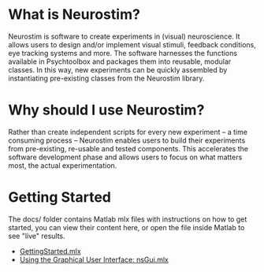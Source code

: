 # What is Neurostim? 
Neurostim is software to create experiments in (visual) neuroscience. It allows users to design and/or implement visual stimuli, feedback conditions, eye tracking systems and more.  The software harnesses the functions available in Psychtoolbox and packages them into reusable, modular classes. In this way, new experiments can be quickly assembled by instantiating pre-existing classes from the Neurostim library. 

# Why should I use Neurostim? 
Rather than create independent scripts for every new experiment – a time consuming process – Neurostim enables users to build their experiments from pre-existing, re-usable and tested components. This accelerates the software development phase and allows users to focus on what matters most, the actual experimentation.  


# Getting Started
The docs/ folder contains Matlab mlx files with instructions on how to get started, you can view their content here, or open the file inside Matlab to see "live" results.

* [GettingStarted.mlx](GettingStarted.html)
* [Using the Graphical User Interface: nsGui.mlx](nsGui.html)


